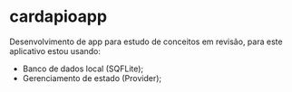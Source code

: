 # cardapioapp

Desenvolvimento de app para estudo de conceitos em revisão, para este aplicativo estou usando:
- Banco de dados local (SQFLite);
- Gerenciamento de estado (Provider);

